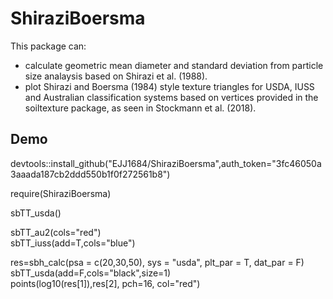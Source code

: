 # ShiraziBoersma
This package can:  
 * calculate geometric mean diameter and standard deviation from particle size analaysis based on Shirazi et al. (1988).  
 * plot Shirazi and Boersma (1984) style texture triangles for USDA, IUSS and Australian classification systems based on vertices provided in the soiltexture package, as seen in Stockmann et al. (2018).

## Demo
devtools::install_github("EJJ1684/ShiraziBoersma",auth_token="3fc46050a3aaada187cb2ddd550b1f0f272561b8")  

require(ShiraziBoersma)  

sbTT_usda()  

sbTT_au2(cols="red")  
sbTT_iuss(add=T,cols="blue")  

res=sbh_calc(psa = c(20,30,50), sys = "usda", plt_par = T, dat_par = F)  
sbTT_usda(add=F,cols="black",size=1)  
points(log10(res[1]),res[2], pch=16, col="red")  
